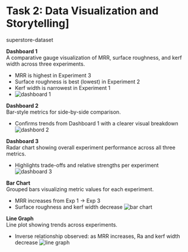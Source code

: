# Task 2: Data Visualization and Storytelling]
superstore-dataset

**Dashboard 1**  
A comparative gauge visualization of MRR, surface roughness, and kerf width across three experiments.  
- MRR is highest in Experiment 3  
- Surface roughness is best (lowest) in Experiment 2  
- Kerf width is narrowest in Experiment 1
- ![dashboard 1](https://github.com/user-attachments/assets/1f7a9956-d2c6-441e-bde1-07df2451418b)


**Dashboard 2**  
Bar-style metrics for side-by-side comparison.  
- Confirms trends from Dashboard 1 with a clearer visual breakdown
![dashbord 2](https://github.com/user-attachments/assets/d75c0237-ffc9-45dd-b35b-d3a9c1bb6ce6)

**Dashboard 3**  
Radar chart showing overall experiment performance across all three metrics.  
- Highlights trade-offs and relative strengths per experiment
![dashboard 3](https://github.com/user-attachments/assets/de0a4dc8-2c72-4d03-9a70-8ad8c37dbe09)

**Bar Chart**  
Grouped bars visualizing metric values for each experiment.  
- MRR increases from Exp 1 → Exp 3  
- Surface roughness and kerf width decrease
![bar chart ](https://github.com/user-attachments/assets/6c1f05d1-3abc-46ac-b07e-ab1ff1367551)

**Line Graph**  
Line plot showing trends across experiments.  
- Inverse relationship observed: as MRR increases, Ra and kerf width decrease
![line graph](https://github.com/user-attachments/assets/92e55347-94b0-47d1-8539-6bd866f50af4)
